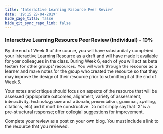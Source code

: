 ```yaml
---
title: 'Interactive Learning Resource Peer Review'
date: '19:15 28-04-2019'
hide_page_title: false
hide_git_sync_repo_link: false
---
```


### Interactive Learning Resource Peer Review (Individual) - 10%

By the end of Week 5 of the course, you will have substantially completed your Interactive Learning Resource as a draft and will have made it available for your colleagues in the class. During Week 6, each of you will act as beta testers for other groups' resources. You will work through the resource as a learner and make notes for the group who created the resource so that they may improve the design of their resource prior to submitting it at the end of Week 6.

Your notes and critique should focus on aspects of the resource that will be assessed (appropriate outcomes, alignment, variety of assessment, interactivity, technology use and rationale, presentation, grammar, spelling, citations, etc) and it must be constructive. Do not simply say that 'X' is a pre-structural response; offer collegial suggestions for improvement.

Complete your review as a post on your own blog. You must include a link to the resource that you reviewed.
